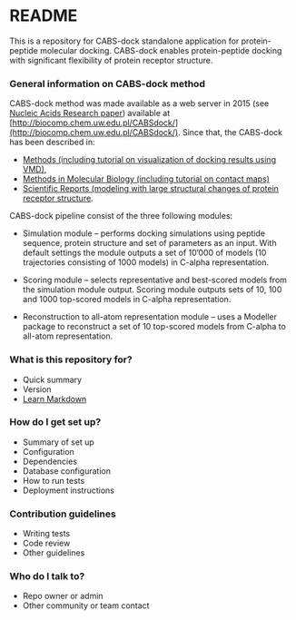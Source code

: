# README #
This is a repository for CABS-dock standalone application for protein-peptide molecular docking. CABS-dock enables protein-peptide docking with significant flexibility of protein receptor structure.


### General information on CABS-dock method ###

CABS-dock method was made available as a web server in 2015 (see [Nucleic Acids Research paper](https://academic.oup.com/nar/article-lookup/doi/10.1093/nar/gkv456)) available at [http://biocomp.chem.uw.edu.pl/CABSdock/](http://biocomp.chem.uw.edu.pl/CABSdock/). Since that, the CABS-dock has been described in: 

* [Methods (including tutorial on visualization of docking results using VMD)](http://www.sciencedirect.com/science/article/pii/S1046202315300207), 
* [Methods in Molecular Biology (including tutorial on contact maps)](https://link.springer.com/protocol/10.1007%2F978-1-4939-6798-8_6) 
* [Scientific Reports (modeling with large structural changes of protein receptor structure](https://www.nature.com/articles/srep37532).

CABS-dock pipeline consist of the three following modules:

* Simulation module – performs docking simulations using peptide sequence, protein structure and set of parameters as an input. With default settings the module outputs a set of 10’000 of models (10 trajectories consisting of 1000 models) in C-alpha representation.

* Scoring module – selects representative and best-scored models from the simulation module output. Scoring module outputs sets of 10, 100 and 1000 top-scored models in C-alpha representation.

* Reconstruction to all-atom representation module – uses a Modeller package to reconstruct a set of 10 top-scored models from C-alpha to all-atom representation.

### What is this repository for? ###

* Quick summary
* Version
* [Learn Markdown](https://bitbucket.org/tutorials/markdowndemo)

### How do I get set up? ###

* Summary of set up
* Configuration
* Dependencies
* Database configuration
* How to run tests
* Deployment instructions

### Contribution guidelines ###

* Writing tests
* Code review
* Other guidelines

### Who do I talk to? ###

* Repo owner or admin
* Other community or team contact
